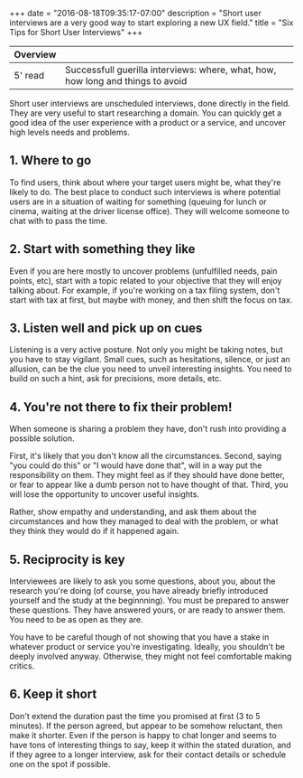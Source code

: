 +++
date = "2016-08-18T09:35:17-07:00"
description = "Short user interviews are a very good way to start exploring a new UX field."
title = "Six Tips for Short User Interviews"
+++

 <div class="overview">

 Overview | <i class="fa fa-bookmark"></i>
 ---------|---
 5' read   | Successfull guerilla interviews: where, what, how, how long and things to avoid
 </div>

Short user interviews are unscheduled interviews, done directly in the field. They are very useful to start researching a domain. You can quickly get a good idea of the user experience with a product or a service, and uncover high levels needs and problems. 

## 1. Where to go

To find users, think about where your target users might be, what they're likely to do. The best place to conduct such interviews is where potential users are in a situation of waiting for something (queuing for lunch or cinema, waiting at the driver license office). They will welcome someone to chat with to pass the time.

## 2. Start with something they like

Even if you are here mostly to uncover problems (unfulfilled needs, pain points, etc), start with a topic related to your objective that they will enjoy talking about. For example, if you're working on a tax filing system, don't start with tax at first, but maybe with money, and then shift the focus on tax. 

## 3. Listen well and pick up on cues

Listening is a very active posture. Not only you might be taking notes, but you have to stay vigilant. Small cues, such as hesitations, silence, or just an allusion, can be the clue you need to unveil interesting insights. You need to build on such a hint, ask for precisions, more details, etc. 

## 4. You're not there to fix their problem!

When someone is sharing a problem they have, don't rush into providing a possible solution.  

First, it's likely that you don't know all the circumstances. Second, saying "you could do this" or "I would have done that", will in a way put the responsibility on them. They might feel as if they should have done better, or fear to appear like a dumb person not to have thought of that. Third, you will lose the opportunity to uncover useful insights.

Rather, show empathy and understanding, and ask them about the circumstances and how they managed to deal with the problem, or what they think they would do if it happened again.


## 5. Reciprocity is key

Interviewees are likely to ask you some questions, about you, about the research you're doing (of course, you have already briefly introduced yourself and the study at the beginnning). You must be prepared to answer these questions. They have answered yours, or are ready to answer them. You need to be as open as they are. 

You have to be careful though of not showing that you have a stake in whatever product or service you're investigating. Ideally, you shouldn't be deeply involved anyway. Otherwise, they might not feel comfortable making critics. 


## 6. Keep it short

Don't extend the duration past the time you promised at first (3 to 5 minutes). If the person agreed, but appear to be somehow reluctant, then make it shorter. Even if the person is happy to chat longer and seems to have tons of interesting things to say, keep it within the stated duration, and if they agree to a longer interview, ask for their contact details or schedule one on the spot if possible. 